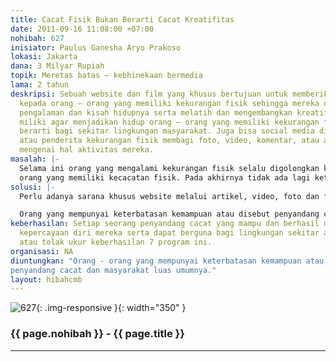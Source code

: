 ```yaml
---
title: Cacat Fisik Bukan Berarti Cacat Kreatifitas
date: 2011-09-16 11:08:00 +07:00
nohibah: 627
inisiator: Paulus Ganesha Aryo Prakoso
lokasi: Jakarta
dana: 3 Milyar Rupiah
topik: Meretas batas – kebhinekaan bermedia
lama: 2 tahun
deskripsi: Sebuah website dan film yang khusus bertujuan untuk memberikan inspirasi
  kepada orang – orang yang memiliki kekurangan fisik sehingga mereka dapat berbagi
  pengalaman dan kisah hidupnya serta melatih dan mengembangkan kreatifitas yang mereka
  miliki agar menjadikan hidup orang – orang yang memiliki kekurangan fisik lebih
  berarti bagi sekitar lingkungan masyarakat. Juga bisa social media dimana pengguna
  atau penderita kekurangan fisik membagi foto, video, komentar, atau artikel yang
  mengenai hal aktivitas mereka.
masalah: |-
  Selama ini orang yang mengalami kekurangan fisik selalu digolongkan kaum margin dan tidak memiliki kemampuan dalam bersosialisasi, sehingga mereka dianggap kurang kredibilitas dan kapabilitas dalam bekerja. Masalah seperti inilah yang masih terlihat di Indonesia. Padahal orang yang kekurangan fisik masih bisa bekerja dengan pemikirannya. Sehingga seharusya mereka harus diberikan motivasi tinggi agar mereka dapat diterima di dunia kerja dan mampu bersosialisasi seperti manusia normal lainnya. Begitu juga orang yang memiliki fisik yang normal, seharusnya bisa termotivasi setelah melihat semangat dan perjuangan
  orang yang memiliki kecacatan fisik. Pada akhirnya tidak ada lagi keterbatasan bagi orang yang memiliki kecacatan fisik dalam bersosialisasi dan bisa merasakan dunia kerja seperti orang normal.
solusi: |-
  Perlu adanya sarana khusus website melalui artikel, video, foto dan file suara yang bisa dijadikan tempat berbagi pengalaman dan kesuksesan bagi mereka yang memiliki kekurangan fisik. Untuk dijadikan inspirasi yang dapat memotivasi orang mengalami kekurangan fisik yang lain maupun orang normal. Agar semua orang tidak ada lagi yang merasakan keterbatasan dalam diri mereka yang dapat menghambat kreatifitasnya. Lagipula, membuat film yang memerankan orang yang memiliki kekurangan fisik dapat memberikan inspirasi dan motivasi pada orang – orang yang memiliki kekurangan fisik baik masyarakat umum.

  Orang yang mempunyai keterbatasan kemampuan atau disebut penyandang cacat dan masyarakat luas umumnya.
keberhasilan: Setiap seorang penyandang cacat yang mampu dan berhasil membangkitkan
  kepercayaan diri mereka serta dapat berguna bagi lingkungan sekitar adalah parameter
  atau tolak ukur keberhasilan 7 program ini.
organisasi: NA
diuntungkan: "Orang - orang yang mempunyai keterbatasan kemampuan atau disebut
penyandang cacat dan masyarakat luas umumnya."
layout: hibahcmb
---
```


![627](/static/img/hibahcmb/627.png){: .img-responsive }{: width="350" }

### {{ page.nohibah }} - {{ page.title }}

---
